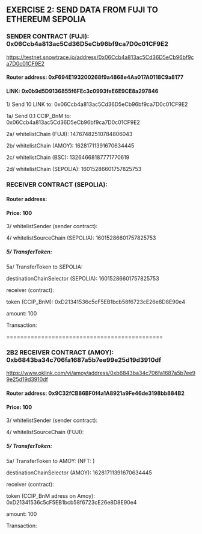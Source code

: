 ## EXERCISE 2: SEND DATA FROM FUJI TO ETHEREUM SEPOLIA

### SENDER CONTRACT (FUJI): 0x06Ccb4a813ac5Cd36D5eCb96bf9ca7D0c01CF9E2

https://testnet.snowtrace.io/address/0x06Ccb4a813ac5Cd36D5eCb96bf9ca7D0c01CF9E2

#### Router address:	0xF694E193200268f9a4868e4Aa017A0118C9a8177

#### LINK: 0x0b9d5D9136855f6FEc3c0993feE6E9CE8a297846

1/ Send 10 LINK to: 0x06Ccb4a813ac5Cd36D5eCb96bf9ca7D0c01CF9E2

1a/ Send 0.1 CCIP_BnM to: 0x06Ccb4a813ac5Cd36D5eCb96bf9ca7D0c01CF9E2

2a/ whitelistChain (FUJI): 14767482510784806043

2b/ whitelistChain (AMOY): 16281711391670634445

2c/ whitelistChain (BSC): 13264668187771770619

2d/ whitelistChain (SEPOLIA): 16015286601757825753

###  RECEIVER CONTRACT (SEPOLIA): 



#### Router address: 

#### Price: 100

3/ whitelistSender (sender contract): 

4/ whitelistSourceChain (SEPOLIA): 16015286601757825753

##### 5/ TransferToken:

5a/ TransferToken to SEPOLIA: 

destinationChainSelector (SEPOLIA): 16015286601757825753

receiver (contract): 

token (CCIP_BnM): 0xD21341536c5cF5EB1bcb58f6723cE26e8D8E90e4

amount: 100

Transaction:



=============================================

###  2B2 RECEIVER CONTRACT (AMOY): 0xb6843ba34c706fa1687a5b7ee99e25d19d3910df

https://www.oklink.com/vi/amoy/address/0xb6843ba34c706fa1687a5b7ee99e25d19d3910df

#### Router address: 0x9C32fCB86BF0f4a1A8921a9Fe46de3198bb884B2

#### Price: 100

3/ whitelistSender (sender contract): 

4/ whitelistSourceChain (FUJI): 

##### 5/ TransferToken:

5a/ TransferToken to AMOY: (NFT: )

destinationChainSelector (AMOY): 16281711391670634445

receiver (contract): 

token (CCIP_BnM adress on Amoy): 0xD21341536c5cF5EB1bcb58f6723cE26e8D8E90e4

amount: 100

Transaction:

